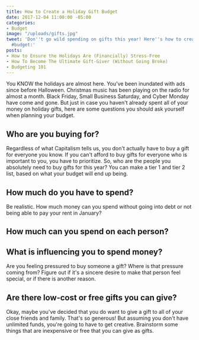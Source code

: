 ```yaml
---
title: How to Create a Holiday Gift Budget
date: 2017-12-04 11:00:00 -05:00
categories:
- Budget
image: "/uploads/gifts.jpg"
tweet: 'Don''t go wild spending on gifts this year! Here''s how to create a gift-buying
  #budget:'
posts:
- How to Ensure the Holidays Are (Financially) Stress-Free
- How To Become The Ultimate Gift-Giver (Without Going Broke)
- Budgeting 101
---
```


You KNOW the holidays are almost here. You've been inundated with ads since before Halloween. Christmas music has been playing on the radio for almost a month. Black Friday, Small Business Saturday, and Cyber Monday have come and gone. But just in case you haven't already spent all of your money on holiday gifts, here are some questions you should ask yourself when planning your budget.

## Who are you buying for?

Regardless of what Capitalism tells us, you don't actually have to buy a gift for everyone you know. If you can't afford to buy gifts for everyone who is important to you, you have to prioritize. So, who are the people you absolutely need to buy gifts for this year? You can make a tier 1 and tier 2 list, based on what your budget will end up being.

## How much do you have to spend?

Be realistic. How much money can you spend without going into debt or not being able to pay your rent in January?

## How much can you spend on each person?

## What is influencing you to spend money?

Are you feeling pressured to buy someone a gift? Where is that pressure coming from? Figure out if it's a sincere desire to make that person feel special, or if there is another reason.

## Are there low-cost or free gifts you can give?

Okay, maybe you've decided that you do want to give a gift to all of your close friends and family. That's so generous! But assuming you don't have unlimited funds, you're going to have to get creative. Brainstorm some things that are inexpensive or free that you can give as gifts. 